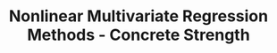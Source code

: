 ---
layout: page
title: "Nonlinear Multivariate Regression Methods - Concrete Strength"
permalink: /AAML/Project3/
---